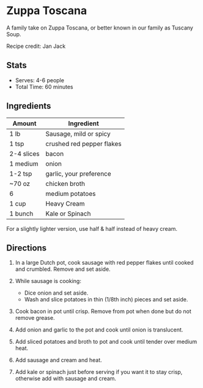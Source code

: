 # Zuppa Toscana

A family take on Zuppa Toscana, or better known in our family as Tuscany Soup.

Recipe credit: Jan Jack

## Stats

* Serves: 4-6 people
* Total Time: 60 minutes

## Ingredients

| Amount| Ingredient |
|-- | --|
| 1 lb | Sausage, mild or spicy |
| 1 tsp | crushed red pepper flakes |
| 2-4 slices | bacon |
| 1 medium | onion |
| 1-2 tsp | garlic, your preference |
| ~70 oz | chicken broth |
| 6 | medium potatoes |
| 1 cup | Heavy Cream |
| 1 bunch | Kale or Spinach|

For a slightly lighter version, use half & half instead of heavy cream.

## Directions

1. In a large Dutch pot, cook sausage with red pepper flakes until cooked and crumbled. Remove and set aside.
2. While sausage is cooking:

    * Dice onion and set aside.
    * Wash and slice potatoes in thin (1/8th inch) pieces and set aside.

3. Cook bacon in pot until crisp. Remove from pot when done but do not remove grease.
4. Add onion and garlic to the pot and cook until onion is translucent.
5. Add sliced potatoes and broth to pot and cook until tender over medium heat.
6. Add sausage and cream and heat.
7. Add kale or spinach just before serving if you want it to stay crisp, otherwise add with sausage and cream.
